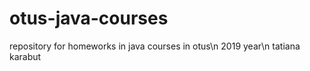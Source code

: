 # otus-java-courses
repository for homeworks in java courses in otus\n
2019 year\n
tatiana karabut 
